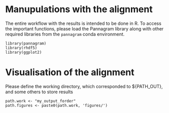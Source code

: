 # Manupulations with the alignment

The entire workflow with the results is intended to be done in R. 
To access the important functions, please load the Pannagram library along with other required libraries from the `pannagram` conda environment.

```
library(pannagram)
library(rhdf5)
library(ggplot2)
```

# Visualisation of the alignment

Please define the working directory, which corresponded to ${PATH_OUT}, and some others to store results

```
path.work <- "my_output_forder"
path.figures <- paste0(path.work, 'figures/')
```

